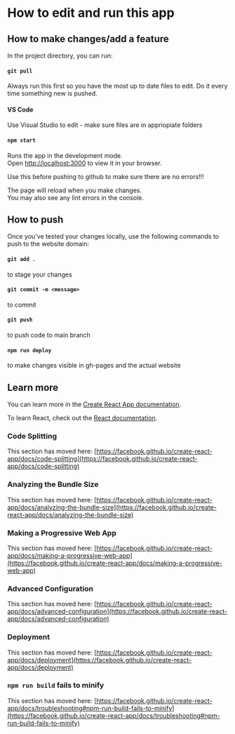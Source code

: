# How to edit and run this app

## How to make changes/add a feature

In the project directory, you can run:

#### `git pull`
Always run this first so you have the most up to date files to edit. Do it every time something new is pushed.

#### VS Code
Use Visual Studio to edit - make sure files are in appriopiate folders

#### `npm start`
Runs the app in the development mode.\
Open [http://localhost:3000](http://localhost:3000) to view it in your browser.

Use this before pushing to github to make sure there are no errors!!!

The page will reload when you make changes.\
You may also see any lint errors in the console.


## How to push

Once you've tested your changes locally, use the following commands to push to the website domain:

#### `git add .` 
to stage your changes

#### `git commit -m <message>`
to commit

#### `git push`
to push code to main branch

#### `npm run deploy`
to make changes visible in gh-pages and the actual website


## Learn more
You can learn more in the [Create React App documentation](https://facebook.github.io/create-react-app/docs/getting-started).

To learn React, check out the [React documentation](https://reactjs.org/).

### Code Splitting

This section has moved here: [https://facebook.github.io/create-react-app/docs/code-splitting](https://facebook.github.io/create-react-app/docs/code-splitting)

### Analyzing the Bundle Size

This section has moved here: [https://facebook.github.io/create-react-app/docs/analyzing-the-bundle-size](https://facebook.github.io/create-react-app/docs/analyzing-the-bundle-size)

### Making a Progressive Web App

This section has moved here: [https://facebook.github.io/create-react-app/docs/making-a-progressive-web-app](https://facebook.github.io/create-react-app/docs/making-a-progressive-web-app)

### Advanced Configuration

This section has moved here: [https://facebook.github.io/create-react-app/docs/advanced-configuration](https://facebook.github.io/create-react-app/docs/advanced-configuration)

### Deployment

This section has moved here: [https://facebook.github.io/create-react-app/docs/deployment](https://facebook.github.io/create-react-app/docs/deployment)

### `npm run build` fails to minify

This section has moved here: [https://facebook.github.io/create-react-app/docs/troubleshooting#npm-run-build-fails-to-minify](https://facebook.github.io/create-react-app/docs/troubleshooting#npm-run-build-fails-to-minify)
